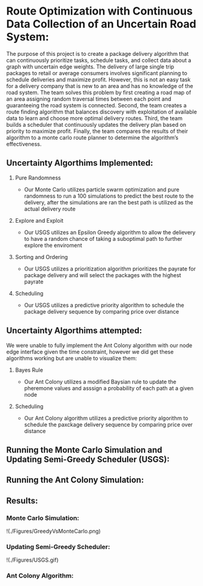 # Route Optimization with Continuous Data Collection of an Uncertain Road System:

The purpose of this project is to create a package delivery algorithm that can continuously prioritize tasks, schedule tasks, and collect data about a graph with uncertain edge weights. The delivery of large single trip packages to retail or average consumers involves significant planning to schedule deliveries and maximize profit. However, this is not an easy task for a delivery company that is new to an area and has no knowledge of the road system. The team solves this problem by first creating a road map of an area assigning random traversal times between each point and guaranteeing the road system is connected. Second, the team creates a route finding algorithm that balances discovery with exploitation of available data to learn and choose more optimal delivery routes. Third, the team builds a scheduler that continuously updates the delivery plan based on priority to maximize profit. Finally, the team compares the results of their algorithm to a monte carlo route planner to determine the algorithm’s effectiveness.

## Uncertainty Algorthims Implemented: 

1. Pure Randomness
   - Our Monte Carlo utilizes particle swarm optimization and pure randomness to run a 100 simulations to predict the best route to the delivery, after the simulations are ran the best path is utilized as the actual delivery route
  
2. Explore and Exploit 
   - Our USGS utilizes an Epsilon Greedy algorithm to allow the delievery to have a random chance of taking a suboptimal path to further explore the enviroment
  
3. Sorting and Ordering 
   - Our USGS utilizes a prioritization algorithm prioritizes the payrate for package delivery and will select the packages with the highest payrate
  
4. Scheduling 
   - Our USGS utilizes a predictive priority algorithm to schedule the package delivery sequence by comparing price over distance

## Uncertainty Algorthims attempted: 
We were unable to fully implement the Ant Colony algorithm with our node edge interface given the time constraint, however we did get these algorithms working but are unable to visualize them: 

1. Bayes Rule
   - Our Ant Colony utilizes a modified Baysian rule to update the pheremone values and asssign a probability of each path at a given node

2. Scheduling 
   - Our Ant Colony algorithm utilizes a predictive priority algorithm to schedule the paxckage delivery sequence by comparing price over distance

## Running the Monte Carlo Simulation and Updating Semi-Greedy Scheduler (USGS):


## Running the Ant Colony Simulation:


## Results:

### Monte Carlo Simulation:
!(./Figures/GreedyVsMonteCarlo.png)

### Updating Semi-Greedy Scheduler:
!(./Figures/USGS.gif)

### Ant Colony Algorithm:
